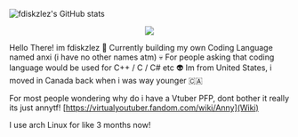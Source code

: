 ![fdiskzlez's GitHub stats](https://github-readme-stats.vercel.app/api?username=fdiskzlez&show_icons=true&theme=radical)

</p>
<p align="middle">
  <a href="![GitHub Stats](https://github-readme-stats.vercel.app/api?username=fdiskzlez&theme=tokyonight) ">
    <img src="https://skillicons.dev/icons?i=linux,arch,vscode,bash,python,mint,debian,css,ubuntu,c" />
  </a>
</p>

Hello There! im fdiskzlez 👋
Currently building my own Coding Language named anxi (i have no other names atm) 💀
For people asking that coding language would be used for C++ / C / C#  etc 👽
Im from United States, i moved in Canada back when i was way younger 🇨🇦

For most people wondering why do i have a Vtuber PFP, dont bother it really its just annytf! [https://virtualyoutuber.fandom.com/wiki/Anny](Wiki)

I use arch Linux for like 3 months now! 
